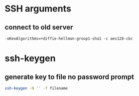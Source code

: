 # SSH arguments

## connect to old server
` -oKexAlgorithms=+diffie-hellman-group1-sha1 -c aes128-cbc `

# ssh-keygen
## generate key to file no password prompt
```bash
ssh-keygen -N '' -f filename
```
